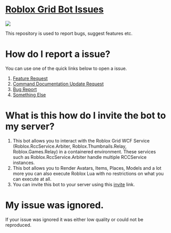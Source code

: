 # [Roblox Grid Bot Issues](https://github.com/bedev2-deploy/Roblox-Grid-Bot)
![](http://t2.xolcdn.ml/b105a43d3fb8642722bda49c6684e322.jpg)

This repository is used to report bugs, suggest features etc.

# How do I report a issue?

You can use one of the quick links below to open a issue.
1. [Feature Request](https://github.com/bedev2/Grid-Bot-Issues/issues/new?assignees=3UR&labels=Feature+Request%2C+Suggestion&template=feature_request.md&title=%5BFEATURE%5D)
2. [Command Documentation Update Request](https://github.com/bedev2/Grid-Bot-Issues/issues/new?assignees=3UR&labels=Documentation&template=command-documentation-suggestion.md&title=%5BCOMMAND-DOCUMENTATION%5D)
3. [Bug Report](https://github.com/bedev2/Grid-Bot-Issues/issues/new?assignees=3UR&labels=Arbiter%2C+Bug%2C+RCCService%2C+TODO%2C+Vulnerability&template=bug_report.md&title=%5BBUG%5D)
4. [Something Else](https://github.com/bedev2/Grid-Bot-Issues/issues/new)

# What is this how do I invite the bot to my server?
1. This bot allows you to interact with the Roblox Grid WCF Service (Roblox.RccService.Arbiter, Roblox.Thumbnails.Relay, Roblox.Games.Relay) in a containered environment. These services such as Roblox.RccService.Arbiter handle multiple RCCService instances.
2. This bot allows you to Render Avatars, Items, Places, Models and a lot more you can also execute Roblox Lua with no restrictions on what you can execute at all.
2. You can invite this bot to your server using this [invite](https://discord.com/oauth2/authorize?client_id=900285873252335656&scope=bot&permissions=414531832896) link.

# My issue was ignored.
If your issue was ignored it was either low quality or could not be reproduced.
